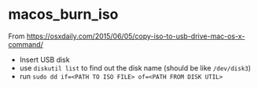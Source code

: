 # macos_burn_iso

From https://osxdaily.com/2015/06/05/copy-iso-to-usb-drive-mac-os-x-command/

  * Insert USB disk
  * use `diskutil list` to find out the disk name (should be like `/dev/disk3`)
  * run `sudo dd if=<PATH TO ISO FILE> of=<PATH FROM DISK UTIL>`
